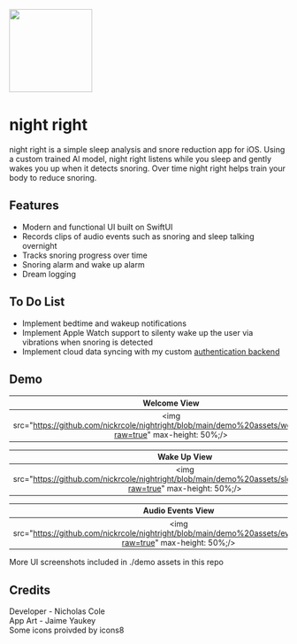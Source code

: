 <img src="https://i.imgur.com/lNV2KBm.png" width="150" height="150" style="inset(0% 45% 0% 45% round 10px)"/>

# night right

night right is a simple sleep analysis and snore reduction app for iOS. Using a custom trained AI model, night right listens while you sleep and gently wakes you up when it detects snoring. Over time night right helps train your body to reduce snoring.



## Features

- Modern and functional UI built on SwiftUI
- Records clips of audio events such as snoring and sleep talking overnight
- Tracks snoring progress over time
- Snoring alarm and wake up alarm
- Dream logging


## To Do List

- Implement bedtime and wakeup notifications
- Implement Apple Watch support to silenty wake up the user via vibrations when snoring is detected
- Implement cloud data syncing with my custom <a href="https://github.com/nickrcole/authbackend">authentication backend</a>


## Demo
Welcome View            |  Progress View
:-------------------------:|:-------------------------:
<img src="https://github.com/nickrcole/nightright/blob/main/demo%20assets/welcome.gif?raw=true" max-height: 50%;/>  |  <img src="https://github.com/nickrcole/nightright/blob/main/demo%20assets/progress.gif?raw=true" max-height: 50%;/>

Wake Up View            |  Sleep Summary View          
:-------------------------:|:-------------------------:
<img src="https://github.com/nickrcole/nightright/blob/main/demo%20assets/sleepsummary.PNG?raw=true" max-height: 50%;/>  |  <img src="https://github.com/nickrcole/nightright/blob/main/demo%20assets/nightsummary.PNG?raw=true" max-height: 50%;/> 

| Audio Events View         | Settings View
|:-------------------------:|:-------------------------:
|  <img src="https://github.com/nickrcole/nightright/blob/main/demo%20assets/eventsview.PNG?raw=true" max-height: 50%;/> |  <img src="https://github.com/nickrcole/nightright/blob/main/demo%20assets/settings.jpeg?raw=true" max-height: 50%;/>

More UI screenshots included in ./demo assets in this repo


## Credits

Developer - Nicholas Cole\
App Art - Jaime Yaukey\
Some icons proivded by icons8

